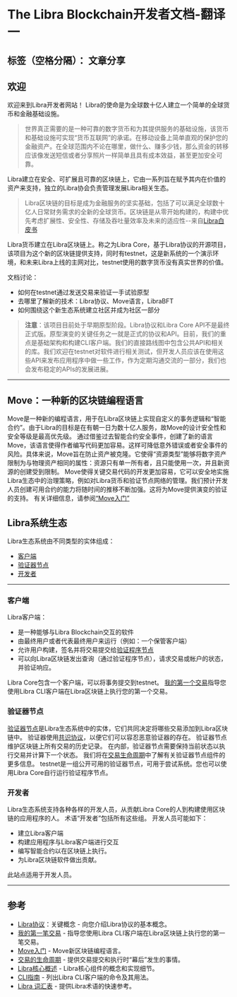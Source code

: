 ﻿# The Libra Blockchain开发者文档-翻译一

标签（空格分隔）： 文章分享
---

## 欢迎



欢迎来到Libra开发者网站！ Libra的使命是为全球数十亿人建立一个简单的全球货币和金融基础设施。

> 世界真正需要的是一种可靠的数字货币和为其提供服务的基础设施，该货币和基础设施可实现“货币互联网”的承诺。在移动设备上简单直观的保护您的金融资产。在全球范围内不论在哪里，做什么、赚多少钱，那么资金的转移应该像发送短信或者分享照片一样简单且具有成本效益，甚至更加安全可靠。
>

Libra建立在安全、可扩展且可靠的区块链上，它由一系列旨在赋予其内在价值的资产来支持，独立的Libra协会负责管理发展Libra相关生态。

> Libra区块链的目标是成为金融服务的坚实基础，包括了可以满足全球数十亿人日常财务需求的全新的全球货币。区块链是从零开始构建的，构建中优先考虑扩展性、安全性、存储及吞吐量效率及未来的适应性--来自[Libra白皮书](https://libra.org/en-US/white-paper/)
>


Libra货币建立在Libra区块链上。称之为Libra Core，基于Libra协议的开源项目，该项目为这个新的区块链提供支持，同时有testnet，这是新系统的一个演示环境，和未来Libra上线的主网对比，testnet使用的数字货币没有真实世界的价值。

文档讨论：
* 如何在testnet通过发送交易来验证一手试验原型
* 去哪里了解新的技术：Libra协议、Move语言，LibraBFT
* 如何围绕这个新生态系统建立社区并成为社区一部分

> **注意**：该项目目前处于早期原型阶段。Libra协议和Libra Core API不是最终正式版。原型演变的关键任务之一就是正式的协议和API。目前，我们的重点是基础架构和构建CLI客户端。我们的直接路线图中包含公共API和相关的库。我们欢迎在testnet对软件进行相关测试，但开发人员应该在使用这些API来发布应用程序中做一些工作，作为定期沟通交流的一部分，我们也会发布稳定的APIs的发展进展。
>

---

## Move：一种新的区块链编程语言

Move是一种新的编程语言，用于在Libra区块链上实现自定义的事务逻辑和“智能合约”。由于Libra的目标是在有朝一日为数十亿人服务，故Move的设计安全性和安全等级是最高优先级。
通过借鉴过去智能合约安全事件，创建了新的语言Move，该语言使得作者编写代码更加容易。这样可降低意外错误或者安全事件的风险。具体来说，Move旨在防止资产被克隆。它使得“资源类型”能够将数字资产限制为与物理资产相同的属性：资源只有单一所有者，且只能使用一次，并且新资源的创建受到限制。
Move使得关键交易代码的开发更加容易，它可以安全地实施Libra生态中的治理策略，例如对Libra货币和验证节点网络的管理。我们预计开发人员创建可用合约的能力将随时间的推移不断加强。这将为Move提供演变的验证的支持。
有关详细信息，请参阅[“Move入门”](https://developers.libra.org/docs/move-overview)

## Libra系统生态

Libra生态系统由不同类型的实体组成：

* [客户端](https://developers.libra.org/docs/welcome-to-libra#clients)
* [验证器节点](https://developers.libra.org/docs/welcome-to-libra#validator-nodes)
* [开发者](https://developers.libra.org/docs/welcome-to-libra#developers)

---

### 客户端

Libra客户端：

* 是一种能够与Libra Blockchain交互的软件
* 由最终用户或者代表最终用户来运行（例如：一个保管客户端）
* 允许用户构建，签名并将交易提交给[验证程序节点](https://developers.libra.org/docs/reference/glossary#validator-node)
* 可以向Libra区块链发出查询（通过验证程序节点），请求交易或帐户的状态，并验证响应。

Libra Core包含一个客户端，可以将事务提交到testnet。 [我的第一个交易](https://developers.libra.org/docs/my-first-transaction)指导您使用Libra CLI客户端在Libra区块链上执行您的第一个交易。

### 验证器节点

[验证器节点](https://developers.libra.org/docs/reference/glossary#validator-node)是Libra生态系统中的实体，它们共同决定将哪些交易添加到Libra区块链中。 验证器使用[共识协议](https://developers.libra.org/docs/reference/glossary#consensus-protocol)，以便它们可以容忍恶意验证器的存在。 验证器节点维护区块链上所有交易的历史记录。 在内部，验证器节点需要保持当前状态以执行交易并计算下一个状态。 我们将在[交易生命周期](https://developers.libra.org/docs/life-of-a-transaction)中了解有关验证器节点组件的更多信息。
testnet是一组公开可用的验证器节点，可用于尝试系统。您也可以使用Libra Core自行运行验证程序节点。

### 开发者

Libra生态系统支持各种各样的开发人员，从贡献Libra Core的人到构建使用区块链的应用程序的人。 术语“开发者”包括所有这些组。 开发人员可能如下：

* 建立Libra客户端
* 构建应用程序与Libra客户端进行交互
* 编写智能合约以在区块链上执行。
* 为Libra区块链软件做出贡献。

此站点适用于开发人员。

---

## 参考

* [Libra协议](https://developers.libra.org/docs/libra-protocol)：关键概念 - 向您介绍Libra协议的基本概念。
* [我的第一笔交易](https://developers.libra.org/docs/my-first-transaction) - 指导您使用Libra CLI客户端在Libra区块链上执行您的第一笔交易。
* [Move入门](https://developers.libra.org/docs/move-overview) - Move新区块链编程语言。
* [交易的生命周期](https://developers.libra.org/docs/life-of-a-transaction) - 提供交易提交和执行时“幕后”发生的事情。
* [Libra核心概述](https://developers.libra.org/docs/libra-core-overview) - Libra核心组件的概念和实现细节。
* [CLI指南](https://developers.libra.org/docs/reference/libra-cli) - 列出Libra CLI客户端的命令及其用法。
* [Libra 词汇表](https://developers.libra.org/docs/reference/glossary)  - 提供Libra术语的快速参考。





